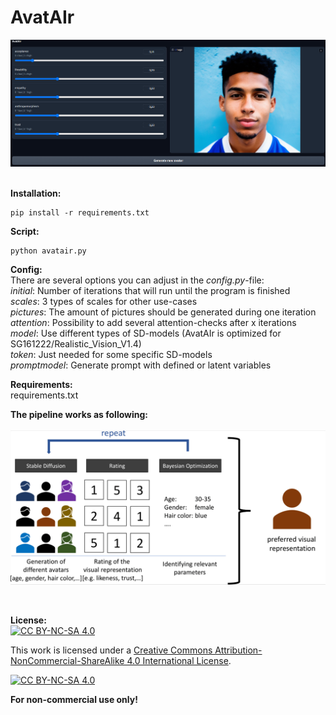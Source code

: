 # AvatAIr<br />
<img src="https://raw.githubusercontent.com/lukassteinwender/avatair/main/Documentation/picture/screenshot.png" width="1000"><br />
<br />

**Installation:**<br />
```
pip install -r requirements.txt
```

**Script:**<br />
```
python avatair.py
```

**Config:**<br />
There are several options you can adjust in the *config.py*-file:<br />
*initial*: Number of iterations that will run until the program is finished<br />
*scales*: 3 types of scales for other use-cases<br />
*pictures*: The amount of pictures should be generated during one iteration<br />
*attention*: Possibility to add several attention-checks after x iterations<br />
*model*: Use different types of SD-models (AvatAIr is optimized for SG161222/Realistic_Vision_V1.4)<br />
*token*: Just needed for some specific SD-models<br />
*promptmodel*: Generate prompt with defined or latent variables<br />


**Requirements:**<br />
requirements.txt

**The pipeline works as following:**<br /><br />
<img src="https://raw.githubusercontent.com/lukassteinwender/avatair/main/Documentation/picture/pipeline.png" width="600"><br />

<br />

**License:**<br />
[![CC BY-NC-SA 4.0][cc-by-nc-sa-shield]][cc-by-nc-sa]

This work is licensed under a
[Creative Commons Attribution-NonCommercial-ShareAlike 4.0 International License][cc-by-nc-sa].

[![CC BY-NC-SA 4.0][cc-by-nc-sa-image]][cc-by-nc-sa]

[cc-by-nc-sa]: http://creativecommons.org/licenses/by-nc-sa/4.0/
[cc-by-nc-sa-image]: https://licensebuttons.net/l/by-nc-sa/4.0/88x31.png
[cc-by-nc-sa-shield]: https://img.shields.io/badge/License-CC%20BY--NC--SA%204.0-lightgrey.svg

**For non-commercial use only!**
